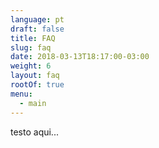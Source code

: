 ```yaml
---
language: pt
draft: false
title: FAQ
slug: faq
date: 2018-03-13T18:17:00-03:00
weight: 6
layout: faq
rootOf: true
menu:
  - main
---
```

testo aqui...
